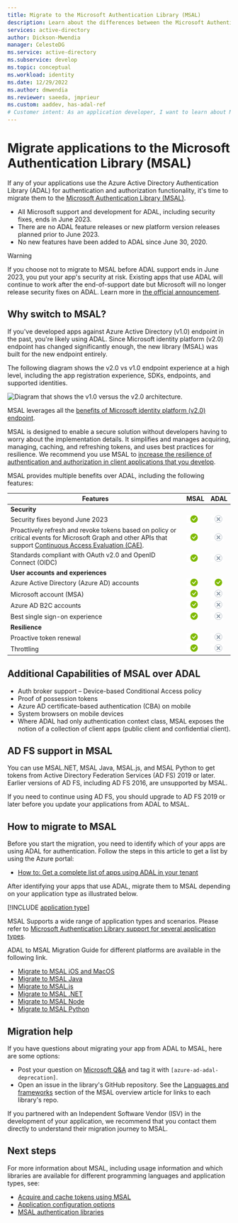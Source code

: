 ```yaml
---
title: Migrate to the Microsoft Authentication Library (MSAL)
description: Learn about the differences between the Microsoft Authentication Library (MSAL) and Azure AD Authentication Library (ADAL) and how to migrate to MSAL.
services: active-directory
author: Dickson-Mwendia
manager: CelesteDG
ms.service: active-directory
ms.subservice: develop
ms.topic: conceptual
ms.workload: identity
ms.date: 12/29/2022
ms.author: dmwendia
ms.reviewer: saeeda, jmprieur
ms.custom: aaddev, has-adal-ref
# Customer intent: As an application developer, I want to learn about MSAL so I can migrate my ADAL applications to MSAL.
---
```


# Migrate applications to the Microsoft Authentication Library (MSAL)

If any of your applications use the Azure Active Directory Authentication Library (ADAL)  for authentication and authorization functionality, it's time to migrate them to the [Microsoft Authentication Library (MSAL)](msal-overview.md#languages-and-frameworks).

- All Microsoft support and development for ADAL, including security fixes, ends in June 2023.
- There are no ADAL feature releases or new platform version releases planned prior to June 2023.
- No new features have been added to ADAL since June 30, 2020.

> [!WARNING]
> If you choose not to migrate to MSAL before ADAL support ends in June 2023, you put your app's security at risk. Existing apps that use ADAL will continue to work after the end-of-support date but Microsoft will no longer release security fixes on ADAL. Learn more in [the official announcement](https://aka.ms/adal-eos).

## Why switch to MSAL?

If you've developed apps against Azure Active Directory (v1.0) endpoint in the past, you're likely using ADAL. Since Microsoft identity platform (v2.0) endpoint has changed significantly enough, the new library (MSAL) was built for the new endpoint entirely.

The following diagram shows the v2.0 vs v1.0 endpoint experience at a high level, including the app registration experience, SDKs, endpoints, and supported identities.

![Diagram that shows the v1.0 versus the v2.0 architecture.](../azuread-dev/media/about-microsoft-identity-platform/about-microsoft-identity-platform.svg)

MSAL leverages all the [benefits of Microsoft identity platform (v2.0) endpoint](../azuread-dev/azure-ad-endpoint-comparison.md).

MSAL is designed to enable a secure solution without developers having to worry about the implementation details. It simplifies and manages acquiring, managing, caching, and refreshing tokens, and uses best practices for resilience. We recommend you use MSAL to [increase the resilience of authentication and authorization in client applications that you develop](../fundamentals/resilience-client-app.md?tabs=csharp#use-the-microsoft-authentication-library-msal).

MSAL provides multiple benefits over ADAL, including the following features: 

|Features|MSAL|ADAL|
|---------|---------|---------|
|**Security**|||
|Security fixes beyond June 2023|![Security fixes beyond June 2023 - MSAL provides the feature][y]|![Security fixes beyond June 2023 - ADAL doesn't provide the feature][n]|
| Proactively refresh and revoke tokens based on policy or critical events for Microsoft Graph and other APIs that support [Continuous Access Evaluation (CAE)](app-resilience-continuous-access-evaluation.md).|![Proactively refresh and revoke tokens based on policy or critical events for Microsoft Graph and other APIs that support Continuous Access Evaluation (CAE) - MSAL provides the feature][y]|![Proactively refresh and revoke tokens based on policy or critical events for Microsoft Graph and other APIs that support Continuous Access Evaluation (CAE) - ADAL doesn't provide the feature][n]|
| Standards compliant with OAuth v2.0 and OpenID Connect (OIDC) |![Standards compliant with OAuth v2.0 and OpenID Connect (OIDC) - MSAL provides the feature][y]|![Standards compliant with OAuth v2.0 and OpenID Connect (OIDC) - ADAL doesn't provide the feature][n]|
|**User accounts and experiences**|||
|Azure Active Directory (Azure AD) accounts|![Azure Active Directory (Azure AD) accounts - MSAL provides the feature][y]|![Azure Active Directory (Azure AD) accounts - ADAL provides the feature][y]|
| Microsoft account (MSA) |![Microsoft account (MSA) - MSAL provides the feature][y]|![Microsoft account (MSA) - ADAL doesn't provide the feature][n]|
| Azure AD B2C accounts |![Azure AD B2C accounts - MSAL provides the feature][y]|![Azure AD B2C accounts - ADAL doesn't provide the feature][n]|
| Best single sign-on experience |![Best single sign-on experience - MSAL provides the feature][y]|![Best single sign-on experience - ADAL doesn't provide the feature][n]|
|**Resilience**|||
| Proactive token renewal |![Proactive token renewal - MSAL provides the feature][y]|![Proactive token renewal - ADAL doesn't provide the feature][n]|
| Throttling |![Throttling - MSAL provides the feature][y]|![Throttling - ADAL doesn't provide the feature][n]|

## Additional Capabilities of MSAL over ADAL
- Auth broker support – Device-based Conditional Access policy
- Proof of possession tokens
- Azure AD certificate-based authentication (CBA) on mobile
- System browsers on mobile devices
- Where ADAL had only authentication context class, MSAL exposes the notion of a collection of client apps (public client and confidential client).

## AD FS support in MSAL

You can use MSAL.NET, MSAL Java, MSAL.js, and MSAL Python to get tokens from Active Directory Federation Services (AD FS) 2019 or later. Earlier versions of AD FS, including AD FS 2016, are unsupported by MSAL.

If you need to continue using AD FS, you should upgrade to AD FS 2019 or later before you update your applications from ADAL to MSAL.

## How to migrate to MSAL

Before you start the migration, you need to identify which of your apps are using ADAL for authentication. Follow the steps in this article to get a list by using the Azure portal:
- [How to: Get a complete list of apps using ADAL in your tenant](howto-get-list-of-all-active-directory-auth-library-apps.md)

After identifying your apps that use ADAL, migrate them to MSAL depending on your application type as illustrated below.

[!INCLUDE [application type](includes/adal-msal-migration.md)]

MSAL Supports a wide range of application types and scenarios. Please refer to [Microsoft Authentication Library support for several application types](reference-v2-libraries.md#single-page-application-spa).

ADAL to MSAL Migration Guide for different platforms are available in the following link.
- [Migrate to MSAL iOS and MacOS](migrate-objc-adal-msal.md)
- [Migrate to MSAL Java](migrate-adal-msal-java.md)
- [Migrate to MSAL.js](msal-compare-msal-js-adal-js.md)
- [Migrate to MSAL .NET](msal-net-migration.md)
- [Migrate to MSAL Node](msal-node-migration.md)
- [Migrate to MSAL Python](migrate-python-adal-msal.md)   

## Migration help

If you have questions about migrating your app from ADAL to MSAL, here are some options:

- Post your question on [Microsoft Q&A](/answers/topics/azure-ad-adal-deprecation.html) and tag it with `[azure-ad-adal-deprecation]`.
- Open an issue in the library's GitHub repository. See the [Languages and frameworks](msal-overview.md#languages-and-frameworks) section of the MSAL overview article for links to each library's repo.

If you partnered with an Independent Software Vendor (ISV) in the development of your application, we recommend that you contact them directly to understand their migration journey to MSAL.

## Next steps

For more information about MSAL, including usage information and which libraries are available for different programming languages and application types, see:

- [Acquire and cache tokens using MSAL](msal-acquire-cache-tokens.md)
- [Application configuration options](msal-client-application-configuration.md)
- [MSAL authentication libraries](reference-v2-libraries.md)

<!--
 ![X indicating no.][n] | ![Green check mark.][y] | ![Green check mark.][y] | -- |
-->
[y]: media/common/yes.png
[n]: media/common/no.png
